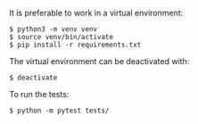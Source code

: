 It is preferable to work in a virtual environment:
```
$ python3 -m venv venv
$ source venv/bin/activate
$ pip install -r requirements.txt
```
The virtual environment can be deactivated with:
```
$ deactivate
```

To run the tests:
```
$ python -m pytest tests/
```
